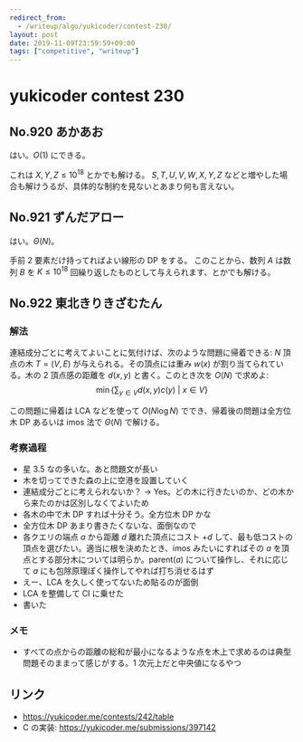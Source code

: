 ```yaml
---
redirect_from:
  - /writeup/algo/yukicoder/contest-230/
layout: post
date: 2019-11-09T23:59:59+09:00
tags: ["competitive", "writeup"]
---
```


# yukicoder contest 230

## No.920 あかあお

はい。$O(1)$ にできる。

これは $X, Y, Z \le 10^{18}$ とかでも解ける。
$S, T, U, V, W, X, Y, Z$ などと増やした場合も解けうるが、具体的な制約を見ないとあまり何も言えない。

## No.921 ずんだアロー

はい。$\Theta(N)$。

手前 $2$ 要素だけ持ってればよい線形の DP をする。
このことから、数列 $A$ は数列 $B$ を $K \le 10^{18}$ 回繰り返したものとして与えられます、とかでも解ける。

## No.922 東北きりきざむたん

### 解法

連結成分ごとに考えてよいことに気付けば、次のような問題に帰着できる: $N$ 頂点の木 $T = (V, E)$ が与えられる。その頂点には重み $w(x)$ が割り当てられている。木の $2$ 頂点感の距離を $d(x, y)$ と書く。このとき次を $O(N)$ で求めよ: $$\min \left\lbrace \sum _ {y \in V} d(x, y) c(y) ~\middle\vert~ x \in V \right\rbrace$$

この問題に帰着は LCA などを使って $O(N \log N)$ ででき、帰着後の問題は全方位木 DP あるいは imos 法で $\Theta(N)$ で解ける。

### 考察過程

-   星 $3.5$ なの多いな。あと問題文が長い
-   木を切ってできた森の上に空港を設置していく
-   連結成分ごとに考えられないか？ → Yes。どの木に行きたいのか、どの木から来たのかは区別しなくてよいため
-   各木の中で木 DP すれば十分そう。全方位木 DP かな
-   全方位木 DP あまり書きたくないな、面倒なので
-   各クエリの端点 $a$ から距離 $d$ 離れた頂点にコスト $+d$ して、最も低コストの頂点を選びたい。適当に根を決めたとき、imos みたいにすればその $a$ を頂点とする部分木については明らか。$\mathrm{parent}(a)$ について操作し、それに応じて $a$ にも包除原理ぽく操作してやれば打ち消せるはず
-   えー、LCA を久しく使ってないため貼るのが面倒
-   LCA を整備して CI に乗せた
-   書いた

### メモ

-   すべての点からの距離の総和が最小になるような点を木上で求めるのは典型問題そのままって感じがする。$1$ 次元上だと中央値になるやつ

## リンク

-   <https://yukicoder.me/contests/242/table>
-   C の実装: <https://yukicoder.me/submissions/397142>
